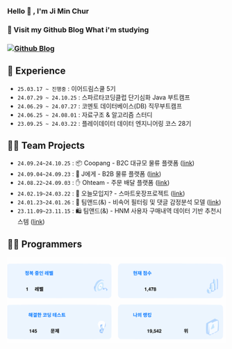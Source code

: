 ### Hello 👋 , I'm Ji Min Chur

### **🤖 Visit my Github Blog What i'm studying**

### [![Github Blog](https://img.shields.io/badge/Github_Blog-8B89CC?style=for-the-badge&logo=About.me&logoColor=white)](https://jiminchur.github.io/)

## 📕 Experience
* `25.03.17 ~ 진행중` : 이어드림스쿨 5기
* `24.07.29 ~ 24.10.25` : 스파르타코딩클럽 단기심화 Java 부트캠프
* `24.06.29 ~ 24.07.27` : 코멘토 데이터베이스(DB) 직무부트캠프
* `24.06.25 ~ 24.08.01` : 자료구조 & 알고리즘 스터디
* `23.09.25 ~ 24.03.22` : 플레이데이터 데이터 엔지니어링 코스 28기

## 👬🏻 Team Projects
* `24.09.24~24.10.25` : 📦 Coopang - B2C 대규모 물류 플랫폼 ([link](https://github.com/dev-wonny/coopang))
* `24.09.04~24.09.23` : 📄 J에게 - B2B 물류 플랫폼 ([link](https://github.com/ForJJJ/DeliverySystem))
* `24.08.22~24.09.03` : ✋ Ohteam - 주문 배달 플랫폼 ([link](https://github.com/jiminchur/Project_FoodToGoWeb))
* `24.02.19~24.03.22` : 🚪 오늘모입지? - 스마트옷장프로젝트 ([link](https://github.com/jiminchur/PlayData-28_Smart-Closet))
* `24.01.23~24.01.26` : 🤬 팀앤드(&) - 비속어 필터링 및 댓글 감정분석 모델 ([link](https://github.com/jiminchur/PlayData-28_Badword-filter-Sentiment-analysis))
* `23.11.09~23.11.15` : 🛍️ 팀앤드(&) - HNM 사용자 구매내역 데이터 기반 추천시스템 ([link](https://github.com/jiminchur/PlayData-28_HNMdata-Recommendation-Website))

## 🧑‍🎓 Programmers
[![](https://github.com/jiminchur/github-programmers-rank/blob/master/lib/result.svg)](https://github.com/libtv/github-programmers-rank)



